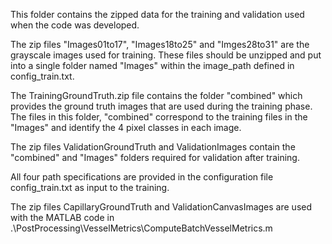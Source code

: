 This folder contains the zipped data for the training and validation used when the code was developed.
 
The zip files "Images01to17", "Images18to25" and "Imges28to31" are the grayscale images used for training. 
These files should be unzipped and put into a single folder named "Images" within the image_path defined in config_train.txt.

The TrainingGroundTruth.zip file contains the folder "combined" which provides the ground truth images that are used during the training phase. 
The files in this folder, "combined" correspond to the training files in the "Images" and identify the 4 pixel classes in each image.

The zip files ValidationGroundTruth and ValidationImages contain the "combined" and "Images" folders required for validation after training.

All four path specifications are provided in the configuration file config_train.txt as input to the training.

The zip files CapillaryGroundTruth and ValidationCanvasImages are used with the MATLAB code in .\PostProcessing\VesselMetrics\ComputeBatchVesselMetrics.m  


